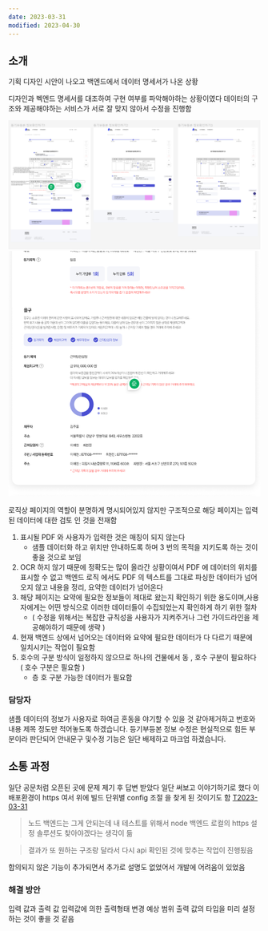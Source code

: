 ```yaml
---
date: 2023-03-31
modified: 2023-04-30
---
```


## 소개

기획 디자인 시안이 나오고
백엔드에서 데이터 명세서가 나온 상황

디자인과 벡엔드 명세서를 대조하여 구현 여부를 파악해야하는 상황이였다
데이터의 구조와 제공해야하는 서비스가 서로 잘 맞지 않아서 수정을 진행함

![](file/06-트러블슈팅UIFrontBack.png)
![](file/06-트러블슈팅UIFrontBack-1.png)

로직상 페이지의 역할이 분명하게 명시되어있지 않지만
구조적으로 해당 페이지는 입력된 데이터에 대한 검토 인 것을 전재함

1. 표시될 PDF 와 사용자가 입력한 것은 매칭이 되지 않는다
   - 샘플 데이터화 하고 위치만 안내하도록 하며 3 번의 목적을 지키도록 하는 것이 좋을 것으로 보임
2. OCR 하지 않기 때문에 정확도는 많이 올라간 상황이여서 PDF 에 데이터의 위치를 표시할 수 없고
   백엔드 로직 에서도 PDF 의 텍스트를 그대로 파싱한 데이터가 넘어오지 않고 내용을 정리, 요약한 데이터가 넘어온다
3. 해당 페이지는 요약에 필요한 정보들이 제대로 왔는지 확인하기 위한 용도이며,사용자에게는 어떤 방식으로 이러한 데이터들이 수집되었는지 확인하게 하기 위한 절차
   - ( 수정을 위해서는 복잡한 규칙성을 사용자가 지켜주거나 그런 가이드라인을 제공해야하기 때문에 생략 )
4. 현재 백엔드 상에서 넘어오는 데이터와 요약에 필요한 데이터가 다 다르기 때문에 일치시키는 작업이 필요함
5. 호수의 구분 방식이 일정하지 않으므로 하나의 건물에서 동 , 호수 구분이 필요하다 ( 호수 구분은 필요함 )
   - 층 호 구분 가능한 데이터가 필요함

### 담당자

샘플 데이터의 정보가 사용자로 하여금 혼동을 야기할 수 있을 것 같아제거하고 번호와 내용 제목 정도만 적어놓도록 하겠습니다.
등기부등본 정보 수정은 현실적으로 힘든 부분이라 판단되어 안내문구 및수정 기능은 일단 배제하고 마크업 하겠습니다.

## 소통 과정

일단 공문처럼 오픈된 곳에 문제 제기 후 답변 받았다
일단 써보고 이야기하기로 했다
이 배포환경이 https 여서 위에 빌드 단위별 config 조절 을 찾게 된 것이기도 함 [T2023-03-31](../../../topic/tech-review/T2023-03-31/T2023-03-31)

> 노드 백엔드는 그게 안되는데 내 테스트를 위해서 node 백엔드 로컬의 https 설정 솔루션도 찾아야겠다는 생각이 듦

> 결과가 또 원하는 구조랑 달라서 다시 api 확인된 것에 맞추는 작업이 진행됬음

합의되지 않은 기능이 추가되면서 추가로 설명도 없었어서 개발에 어려움이 있었음

### 해결 방안

입력 값과 출력 값
입력값에 의한 출력형태 변경 예상 범위
출력 값의 타입을 미리 설정하는 것이 좋을 것 같음
